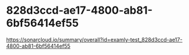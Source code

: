 # 828d3ccd-ae17-4800-ab81-6bf56414ef55
https://sonarcloud.io/summary/overall?id=examly-test_828d3ccd-ae17-4800-ab81-6bf56414ef55
